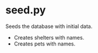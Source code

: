 # seed.py

Seeds the database with initial data.

- Creates shelters with names.
- Creates pets with names.